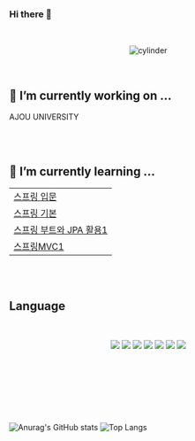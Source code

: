 

### Hi there 👋
<br>
<div align="center">

![cylinder](https://capsule-render.vercel.app/api?type=cylinder&color=auto&text=YANG_JI_WOONG&fontAlignY=45&fontSize=40&height=150&animation=blinking)
  
</div>
<br>




## 🔭 I’m currently working on ...

AJOU UNIVERSITY

<br>
<br>

## 🌱 I’m currently learning ...
||
|--|
|[스프링 입문](https://github.com/jerry3269/springboot-1)|
|[스프링 기본](https://github.com/jerry3269/springboot-2)|
|[스프링 부트와 JPA 활용1](https://github.com/jerry3269/springboot3)|
|[스프링MVC1](https://github.com/jerry3269/springMVC1)|

<br><br>

## Language

<br>

<p align='center'>
<img src="https://img.shields.io/badge/JAVA%20-FF0000.svg?&style=for-the-badge&&logoColor=white"/>
<img src="https://img.shields.io/badge/CSS%20-FF9E0F.svg?&style=for-the-badge&&logoColor=white"/>
<img src="https://img.shields.io/badge/JSP%20-FECC00.svg?&style=for-the-badge&&logoColor=white"/>
<img src="https://img.shields.io/badge/JAVA SCRIPT%20-006643.svg?&style=for-the-badge&&logoColor=white"/>
<img src="https://img.shields.io/badge/JPA%20-00CAFF.svg?&style=for-the-badge&&logoColor=white"/>
<img src="https://img.shields.io/badge/JAVA SPRING%20-232F3E.svg?&style=for-the-badge&&logoColor=white"/>
<img src="https://img.shields.io/badge/HTML%20-66459B.svg?&style=for-the-badge&&logoColor=white"/>
</p>


<br><br><br><br><br><br>



![Anurag's GitHub stats](https://github-readme-stats.vercel.app/api?username=jerry3269&show_icons=true&theme=radical)
![Top Langs](https://github-readme-stats.vercel.app/api/top-langs/?username=jerry3269&layout=compact&theme=tokyonight)


